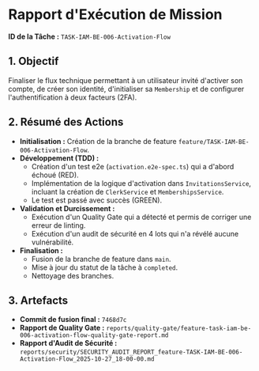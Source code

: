 # Rapport d'Exécution de Mission

**ID de la Tâche :** `TASK-IAM-BE-006-Activation-Flow`

## 1. Objectif

Finaliser le flux technique permettant à un utilisateur invité d'activer son compte, de créer son identité, d'initialiser sa `Membership` et de configurer l'authentification à deux facteurs (2FA).

## 2. Résumé des Actions

- **Initialisation :** Création de la branche de feature `feature/TASK-IAM-BE-006-Activation-Flow`.
- **Développement (TDD) :**
  - Création d'un test e2e (`activation.e2e-spec.ts`) qui a d'abord échoué (RED).
  - Implémentation de la logique d'activation dans `InvitationsService`, incluant la création de `ClerkService` et `MembershipsService`.
  - Le test est passé avec succès (GREEN).
- **Validation et Durcissement :**
  - Exécution d'un Quality Gate qui a détecté et permis de corriger une erreur de linting.
  - Exécution d'un audit de sécurité en 4 lots qui n'a révélé aucune vulnérabilité.
- **Finalisation :**
  - Fusion de la branche de feature dans `main`.
  - Mise à jour du statut de la tâche à `completed`.
  - Nettoyage des branches.

## 3. Artefacts

- **Commit de fusion final :** `7468d7c`
- **Rapport de Quality Gate :** `reports/quality-gate/feature-task-iam-be-006-activation-flow-quality-gate-report.md`
- **Rapport d'Audit de Sécurité :** `reports/security/SECURITY_AUDIT_REPORT_feature-TASK-IAM-BE-006-Activation-Flow_2025-10-27_18-00-00.md`
